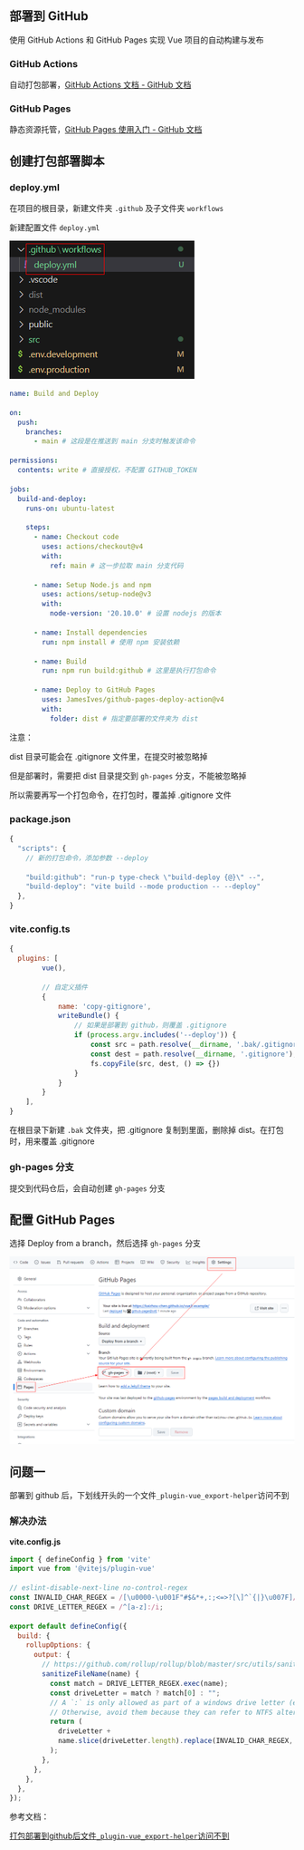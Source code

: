 ## 部署到 GitHub

使用 GitHub Actions 和 GitHub Pages 实现 Vue 项目的自动构建与发布

### GitHub Actions

自动打包部署，[GitHub Actions 文档 - GitHub 文档](https://docs.github.com/zh/actions)

### GitHub Pages

静态资源托管，[GitHub Pages 使用入门 - GitHub 文档](https://docs.github.com/zh/pages/getting-started-with-github-pages)



## 创建打包部署脚本

### deploy.yml

在项目的根目录，新建文件夹 `.github` 及子文件夹 `workflows`

新建配置文件 `deploy.yml`

![github_workflows](../../assets/images/其他/GitHub/github_workflows.png)

```yaml
name: Build and Deploy

on:
  push:
    branches:
      - main # 这段是在推送到 main 分支时触发该命令

permissions:
  contents: write # 直接授权，不配置 GITHUB_TOKEN

jobs:
  build-and-deploy:
    runs-on: ubuntu-latest

    steps:
      - name: Checkout code
        uses: actions/checkout@v4
        with:
          ref: main # 这一步拉取 main 分支代码

      - name: Setup Node.js and npm
        uses: actions/setup-node@v3
        with:
          node-version: '20.10.0' # 设置 nodejs 的版本

      - name: Install dependencies
        run: npm install # 使用 npm 安装依赖

      - name: Build
        run: npm run build:github # 这里是执行打包命令

      - name: Deploy to GitHub Pages
        uses: JamesIves/github-pages-deploy-action@v4
        with:
          folder: dist # 指定要部署的文件夹为 dist
```



注意：

dist 目录可能会在 .gitignore 文件里，在提交时被忽略掉

但是部署时，需要把 dist 目录提交到 `gh-pages` 分支，不能被忽略掉

所以需要再写一个打包命令，在打包时，覆盖掉 .gitignore 文件

### package.json

```js
{
  "scripts": {
    // 新的打包命令，添加参数 --deploy
    
    "build:github": "run-p type-check \"build-deploy {@}\" --",
    "build-deploy": "vite build --mode production -- --deploy"
  },
}
```

### vite.config.ts

```js
{
  plugins: [
		vue(),

		// 自定义插件
		{
			name: 'copy-gitignore',
			writeBundle() {
				// 如果是部署到 github，则覆盖 .gitignore
				if (process.argv.includes('--deploy')) {
					const src = path.resolve(__dirname, '.bak/.gitignore');
					const dest = path.resolve(__dirname, '.gitignore');
					fs.copyFile(src, dest, () => {})
				}
			}
		}
	],
}
```

在根目录下新建 `.bak` 文件夹，把 .gitignore 复制到里面，删除掉 dist。在打包时，用来覆盖 .gitignore

### gh-pages 分支

提交到代码仓后，会自动创建 `gh-pages` 分支



## 配置 GitHub Pages

选择 Deploy from a branch，然后选择  `gh-pages` 分支

![github-pages](../../assets/images/其他/GitHub/github-gh-pages.png)

## 问题一

部署到 github 后，下划线开头的一个文件`_plugin-vue_export-helper`访问不到

### 解决办法

**vite.config.js**

```js
import { defineConfig } from 'vite'
import vue from '@vitejs/plugin-vue'

// eslint-disable-next-line no-control-regex
const INVALID_CHAR_REGEX = /[\u0000-\u001F"#$&*+,:;<=>?[\]^`{|}\u007F]/g;
const DRIVE_LETTER_REGEX = /^[a-z]:/i;

export default defineConfig({
  build: {
    rollupOptions: {
      output: {
        // https://github.com/rollup/rollup/blob/master/src/utils/sanitizeFileName.ts
        sanitizeFileName(name) {
          const match = DRIVE_LETTER_REGEX.exec(name);
          const driveLetter = match ? match[0] : "";
          // A `:` is only allowed as part of a windows drive letter (ex: C:\foo)
          // Otherwise, avoid them because they can refer to NTFS alternate data streams.
          return (
            driveLetter +
            name.slice(driveLetter.length).replace(INVALID_CHAR_REGEX, "")
          );
        },
      },
    },
  },
});
```

参考文档： 

[打包部署到github后文件`_plugin-vue_export-helper`访问不到](https://blog.csdn.net/mouday/article/details/131612524)
